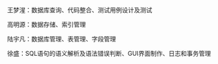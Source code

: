 王梦湦：数据库查询、代码整合、测试用例设计及测试

高明源：数据存储、索引管理

陆宇凡：数据库管理、表管理、字段管理

徐盛：SQL语句的语义解析及语法错误判断、GUI界面制作、日志和事务管理


